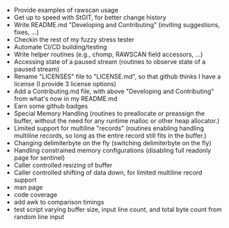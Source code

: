  - Provide examples of rawscan usage
 - Get up to speed with StGIT, for better change history
 - Write README.md "Developing and Contributing" (inviting suggestions, fixes, ...)
 - Checkin the rest of my fuzzy stress tester
 - Automate CI/CD building/testing
 - Write helper routines (e.g., chomp, RAWSCAN field accessors, ...)
 - Accessing state of a paused stream (routines to observe state of a paused stream)
 - Rename "LICENSES" file to "LICENSE.md", so that github thinks I have a license (I provide 3 license options)
 - Add a Contributing.md file, with above "Developing and Contributing" from what's now in my README.md
 - Earn some github badges
 - Special Memory Handling (routines to preallocate or preassign the buffer, without the need for any runtime malloc or other heap allocator.)
 - Limited support for multiline "records" (routines enabling handling multiline records, so long as the entire record still fits in the buffer.)
 - Changing delimiterbyte on the fly (switching delimiterbyte on the fly)
 - Handling constrained memory configurations (disabling full readonly page for sentinel)
 - Caller controlled resizing of buffer
 - Caller controlled shifting of data down, for limited multiline record support
 - man page
 - code coverage
 - add awk to comparison timings
 - test script varying buffer size, input line count, and total byte count from random line input
